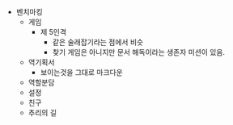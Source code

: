 * 벤치마킹
  * 게임
    * 제 5인격
      * 같은 술래잡기라는 점에서 비슷
      * 찾기 게임은 아니지만 문서 해독이라는 생존자 미션이 있음.
  * 역기획서
    * 보이는것을 그대로 마크다운 
  * 역할분담
   * 설정
   * 친구
   * 추리의 길
